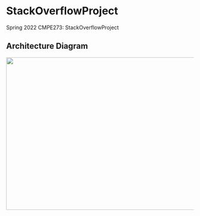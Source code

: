 # StackOverflowProject
Spring 2022 CMPE273: StackOverflowProject


## Architecture Diagram
<img src = "https://user-images.githubusercontent.com/87613567/167223483-0c3465c5-2262-49d0-a377-6803828bb579.png" width = 760 height = 410 />



